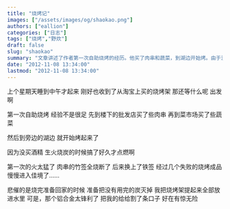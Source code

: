 ```yaml
---
title: "烧烤记"
images: ["/assets/images/og/shaokao.png"]
authors: ["eallion"]
categories: ["日志"]
tags: ["烧烤","野炊"]
draft: false
slug: "shaokao"
summary: "文章讲述了作者第一次自助烧烤的经历。他买了肉串和蔬菜，到湖边开始烤。由于没有酒精，点火困难，后来换上铁签才成功。虽然经历几个失败的成品，但最终进入佳境。不过在清理时被烧烤架割伤了手指。"
date: "2012-11-08 13:34:00"
lastmod: "2012-11-08 13:34:00"
---
```


上个星期天睡到中午才起来
刚好也收到了从淘宝上买的烧烤架
那还等什么呢
出发啊

第一次自助烧烤
经验不是很足
先到楼下的批发店买了些肉串
再到菜市场买了些蔬菜

然后到旁边的湖边
就开始烤起来了

因为没买酒精
生火烧炭的时候搞了好久才点燃啊

第一次的火太猛了
肉串的竹签全烧断了
后来换上了铁签
经过几个失败的烧烤成品
慢慢进入佳境了……

悲催的是烧完准备回家的时候
准备把没有用完的炭灭掉
我把烧烤架提起来全部放进水里
可是，那个铝合金太锋利了
把我的给给割了条口子
好在有惊无险
